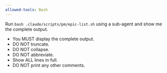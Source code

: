```yaml
---
allowed-tools: Bash
---
```


Run `bash .claude/scripts/pm/epic-list.sh` using a sub-agent and show me the complete output.

- You MUST display the complete output.
- DO NOT truncate.
- DO NOT collapse.
- DO NOT abbreviate.
- Show ALL lines in full.
- DO NOT print any other comments.
